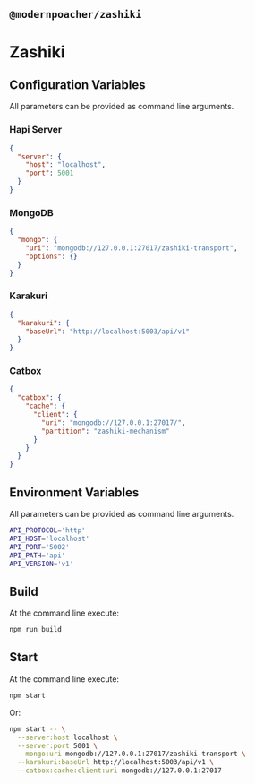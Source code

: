 ## `@modernpoacher/zashiki`

# Zashiki

## Configuration Variables

All parameters can be provided as command line arguments.

### Hapi Server

```json
{
  "server": {
    "host": "localhost",
    "port": 5001
  }
}
```

### MongoDB

```json
{
  "mongo": {
    "uri": "mongodb://127.0.0.1:27017/zashiki-transport",
    "options": {}
  }
}
```

### Karakuri

```json
{
  "karakuri": {
    "baseUrl": "http://localhost:5003/api/v1"
  }
}
```

### Catbox

```json
{
  "catbox": {
    "cache": {
      "client": {
        "uri": "mongodb://127.0.0.1:27017/",
        "partition": "zashiki-mechanism"
      }
    }
  }
}
```

## Environment Variables

All parameters can be provided as command line arguments.

```bash
API_PROTOCOL='http'
API_HOST='localhost'
API_PORT='5002'
API_PATH='api'
API_VERSION='v1'
```

## Build

At the command line execute:

```bash
npm run build
```

## Start

At the command line execute:

```bash
npm start
```

Or:

```bash
npm start -- \
  --server:host localhost \
  --server:port 5001 \
  --mongo:uri mongodb://127.0.0.1:27017/zashiki-transport \
  --karakuri:baseUrl http://localhost:5003/api/v1 \
  --catbox:cache:client:uri mongodb://127.0.0.1:27017
```
